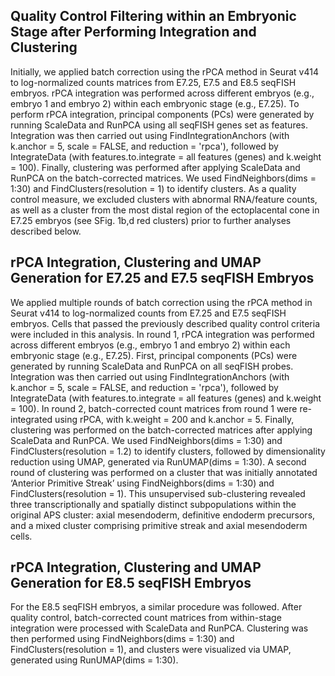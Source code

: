 ## Quality Control Filtering within an Embryonic Stage after Performing Integration and Clustering 

Initially, we applied batch correction using the rPCA method in Seurat v414 to log-normalized counts matrices from E7.25, E7.5 and E8.5 seqFISH embryos. rPCA integration was performed across different embryos (e.g., embryo 1 and embryo 2) within each embryonic stage (e.g., E7.25). To perform rPCA integration, principal components (PCs) were generated by running ScaleData and RunPCA using all seqFISH genes set as features. Integration was then carried out using FindIntegrationAnchors (with k.anchor = 5, scale = FALSE, and reduction = 'rpca'), followed by IntegrateData (with features.to.integrate = all features (genes) and k.weight = 100). Finally, clustering was performed after applying ScaleData and RunPCA on the batch-corrected matrices. We used FindNeighbors(dims = 1:30) and FindClusters(resolution = 1) to identify clusters. As a quality control measure, we excluded clusters with abnormal RNA/feature counts, as well as a cluster from the most distal region of the ectoplacental cone in E7.25 embryos (see SFig. 1b,d red clusters) prior to further analyses described below. 

## rPCA Integration, Clustering and UMAP Generation for E7.25 and E7.5 seqFISH Embryos

We applied multiple rounds of batch correction using the rPCA method in Seurat v414 to log-normalized counts from E7.25 and E7.5 seqFISH embryos. Cells that passed the previously described quality control criteria were included in this analysis. In round 1, rPCA integration was performed across different embryos (e.g., embryo 1 and embryo 2) within each embryonic stage (e.g., E7.25). First, principal components (PCs) were generated by running ScaleData and RunPCA on all seqFISH probes. Integration was then carried out using FindIntegrationAnchors (with k.anchor = 5, scale = FALSE, and reduction = 'rpca'), followed by IntegrateData (with features.to.integrate = all features (genes) and k.weight = 100). In round 2, batch-corrected count matrices from round 1 were re-integrated using rPCA, with k.weight = 200 and k.anchor = 5. Finally, clustering was performed on the batch-corrected matrices after applying ScaleData and RunPCA. We used FindNeighbors(dims = 1:30) and FindClusters(resolution = 1.2) to identify clusters, followed by dimensionality reduction using UMAP, generated via RunUMAP(dims = 1:30). A second round of clustering was performed on a cluster that was initially annotated ‘Anterior Primitive Streak’ using FindNeighbors(dims = 1:30) and FindClusters(resolution = 1). This unsupervised sub-clustering revealed three transcriptionally and spatially distinct subpopulations within the original APS cluster: axial mesendoderm, definitive endoderm precursors, and a mixed cluster comprising primitive streak and axial mesendoderm cells. 

## rPCA Integration, Clustering and UMAP Generation for E8.5 seqFISH Embryos

For the E8.5 seqFISH embryos, a similar procedure was followed. After quality control, batch-corrected count matrices from within-stage integration were processed with ScaleData and RunPCA. Clustering was then performed using FindNeighbors(dims = 1:30) and FindClusters(resolution = 1), and clusters were visualized via UMAP, generated using RunUMAP(dims = 1:30). 

